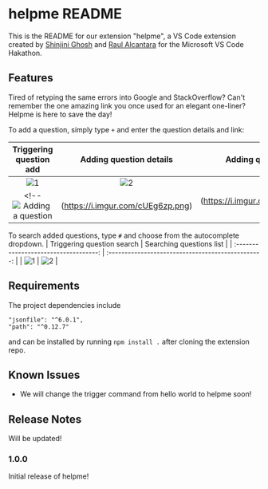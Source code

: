 # helpme README

This is the README for our extension "helpme", a VS Code extension created by [Shinjini Ghosh](https://github.com/shinjinighosh) and [Raul Alcantara](https://github.com/ralcant) for the Microsoft VS Code Hakathon.

## Features

Tired of retyping the same errors into Google and StackOverflow? Can't remember the one amazing link you once used for an elegant one-liner?
Helpme is here to save the day!

To add a question, simply type `+` and enter the question details and link:

|  Triggering question add | Adding question details | Adding question URL |
| :-----------------------------------: | :------------------------------------------------: | :------------------------------------------------: |
| ![1](https://i.imgur.com/N81PYJT.png) |        ![2](https://i.imgur.com/cUEg6zp.png)       | ![3](https://i.imgur.com/jM3GGqv.png)|
<!-- ![Adding a question](https://i.imgur.com/N81PYJT.png)|(https://i.imgur.com/cUEg6zp.png)|(https://i.imgur.com/jM3GGqv.png) -->

To search added questions, type `#` and choose from the autocomplete dropdown.
|  Triggering question search | Searching questions list |
| :-----------------------------------: | :------------------------------------------------: |
| ![1](https://i.imgur.com/OH24Pty.png) |        ![2](https://i.imgur.com/S9lnWqE.png)       | 

## Requirements

The project dependencies include 
```
"jsonfile": "^6.0.1",
"path": "^0.12.7"
```

and can be installed by running `npm install .` after cloning the extension repo.

<!-- ## Extension Settings

Include if your extension adds any VS Code settings through the `contributes.configuration` extension point.

For example:

This extension contributes the following settings:

* `myExtension.enable`: enable/disable this extension
* `myExtension.thing`: set to `blah` to do something -->

## Known Issues

- We will change the trigger command from hello world to helpme soon!

## Release Notes

Will be updated!

### 1.0.0

Initial release of helpme!

